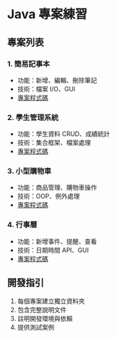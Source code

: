 # Java 專案練習

## 專案列表

### 1. 簡易記事本
- 功能：新增、編輯、刪除筆記
- 技術：檔案 I/O、GUI
- [專案程式碼](./notepad/)

### 2. 學生管理系統
- 功能：學生資料 CRUD、成績統計
- 技術：集合框架、檔案處理
- [專案程式碼](./student-management/)

### 3. 小型購物車
- 功能：商品管理、購物車操作
- 技術：OOP、例外處理
- [專案程式碼](./shopping-cart/)

### 4. 行事曆
- 功能：新增事件、提醒、查看
- 技術：日期時間 API、GUI
- [專案程式碼](./calendar/)

## 開發指引
1. 每個專案建立獨立資料夾
2. 包含完整說明文件
3. 註明開發環境與依賴
4. 提供測試案例
